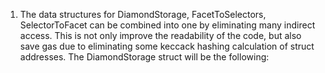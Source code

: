 
1. The data structures for DiamondStorage, FacetToSelectors, SelectorToFacet can be combined into one by eliminating many indirect access. This is not only improve the readability of the code, but also save gas due to eliminating some keccack hashing calculation of struct addresses.  The DiamondStorage struct will be the following:
```


``` 